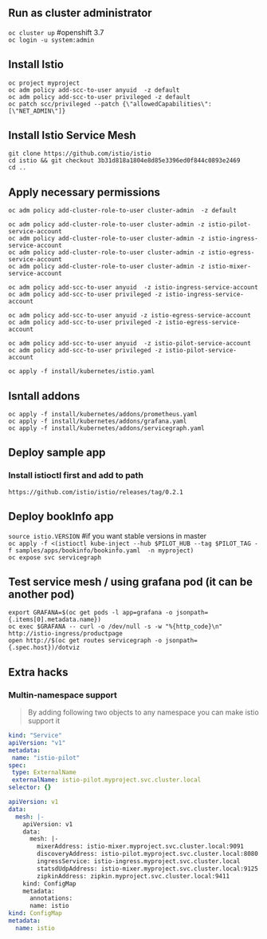 
## Run as cluster administrator
`oc cluster up`  #openshift 3.7     
`oc login -u system:admin`

## Install Istio
`oc project myproject`  
`oc adm policy add-scc-to-user anyuid  -z default`  
`oc adm policy add-scc-to-user privileged -z default`  
`oc patch scc/privileged --patch {\"allowedCapabilities\":[\"NET_ADMIN\"]}`  



## Install Istio Service Mesh
`git clone https://github.com/istio/istio`   
`cd istio && git checkout 3b31d818a1804e8d85e3396ed0f844c0893e2469`      
`cd ..`    




## Apply necessary permissions 

`oc adm policy add-cluster-role-to-user cluster-admin  -z default`   

`oc adm policy add-cluster-role-to-user cluster-admin -z istio-pilot-service-account`    
`oc adm policy add-cluster-role-to-user cluster-admin -z istio-ingress-service-account`    
`oc adm policy add-cluster-role-to-user cluster-admin -z istio-egress-service-account`  
`oc adm policy add-cluster-role-to-user cluster-admin -z istio-mixer-service-account`


`oc adm policy add-scc-to-user anyuid  -z istio-ingress-service-account`  
`oc adm policy add-scc-to-user privileged -z istio-ingress-service-account`   

`oc adm policy add-scc-to-user anyuid -z istio-egress-service-account`    
`oc adm policy add-scc-to-user privileged -z istio-egress-service-account`   

`oc adm policy add-scc-to-user anyuid  -z istio-pilot-service-account`  
`oc adm policy add-scc-to-user privileged -z istio-pilot-service-account` 


`oc apply -f install/kubernetes/istio.yaml`  



## Isntall addons 
`oc apply -f install/kubernetes/addons/prometheus.yaml`  
`oc apply -f install/kubernetes/addons/grafana.yaml`  
`oc apply -f install/kubernetes/addons/servicegraph.yaml`  



## Deploy sample app
### Install istioctl first and add to path  
`https://github.com/istio/istio/releases/tag/0.2.1`  


## Deploy bookInfo app
`source istio.VERSION`   #if you want stable versions in master   
`oc apply -f <(istioctl kube-inject --hub $PILOT_HUB --tag $PILOT_TAG -f samples/apps/bookinfo/bookinfo.yaml  -n myproject)`  
`oc expose svc servicegraph`  


## Test service mesh / using grafana pod (it can be another pod)   
`export GRAFANA=$(oc get pods -l app=grafana -o jsonpath={.items[0].metadata.name})`  
`oc exec $GRAFANA -- curl -o /dev/null -s -w "%{http_code}\n" http://istio-ingress/productpage`   
`open http://$(oc get routes servicegraph -o jsonpath={.spec.host})/dotviz` 


## Extra hacks
### Multin-namespace support
> By adding following two objects to any namespace you can make istio support it

```yaml
kind: "Service"
apiVersion: "v1"
metadata:
 name: "istio-pilot"
spec:
 type: ExternalName
 externalName: istio-pilot.myproject.svc.cluster.local
selector: {}
```

```yaml
apiVersion: v1
data:
  mesh: |-
    apiVersion: v1
    data:
      mesh: |-
        mixerAddress: istio-mixer.myproject.svc.cluster.local:9091
        discoveryAddress: istio-pilot.myproject.svc.cluster.local:8080
        ingressService: istio-ingress.myproject.svc.cluster.local
        statsdUdpAddress: istio-mixer.myproject.svc.cluster.local:9125
        zipkinAddress: zipkin.myproject.svc.cluster.local:9411
    kind: ConfigMap
    metadata:
      annotations:
      name: istio
kind: ConfigMap
metadata:
  name: istio
```
